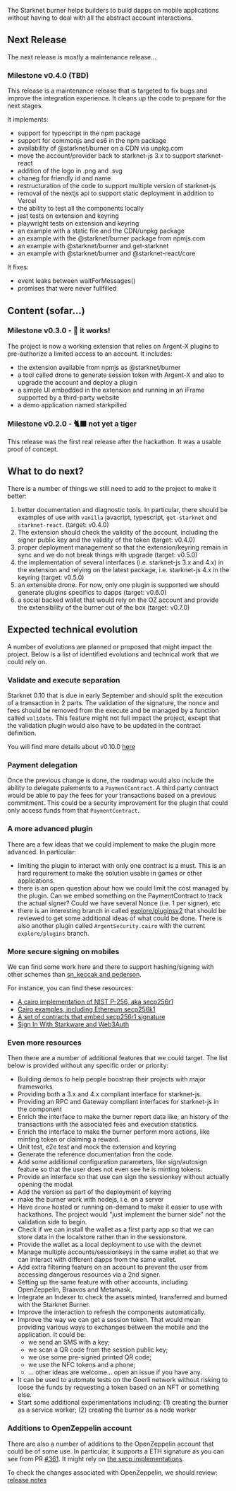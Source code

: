 The Starknet burner helps builders to build dapps on mobile applications
without having to deal with all the abstract account interactions.

## Next Release

The next release is mostly a maintenance release...

### Milestone v0.4.0 (TBD)

This release is a maintenance release that is targeted to fix bugs and improve
the integration experience. It cleans up the code to prepare for the next stages.

It implements:
- support for typescript in the npm package
- support for commonjs and es6 in the npm package
- availability of @starknet/burner on a CDN via unpkg.com
- move the account/provider back to starknet-js 3.x to support starknet-react
- addition of the logo in .png and .svg
- chaneg for friendly id and name
- restructuration of the code to support multiple version of starknet-js
- removal of the nextjs api to support static deployment in addition to Vercel
- the ability to test all the components locally
- jest tests on extension and keyring
- playwright tests on extension and keyring
- an example with a static file and the CDN/unpkg package
- an example with the @starknet/burner package from npmjs.com
- an example with @starknet/burner and get-starknet
- an example with @starknet/burner and @starknet-react/core

It fixes:
- event leaks between waitForMessages()
- promises that were never fullfilled

## Content (sofar...)

### Milestone v0.3.0 - 🐾 it works!

The project is now a working extension that relies on Argent-X plugins to
pre-authorize a limited access to an account. It includes:

- the extension available from npmjs as @starknet/burner
- a tool called drone to generate session token with Argent-X and also to
  upgrade the account and deploy a plugin
- a simple UI embedded in the extension and running in an iFrame supported
  by a third-party website
- a demo application named starkpilled

### Milestone v0.2.0 - 🐈‍⬛ not yet a tiger

This release was the first real release after the hackathon. It was a
usable proof of concept.

## What to do next?

There is a number of things we still need to add to the project to make it
better:

1. better documentation and diagnostic tools. In particular, there should
   be examples of use with `vanilla` javacript, typescript, `get-starknet`
   and `starknet-react`. (target: v0.4.0)
2. The extension should check the validity of the account, including the
   signer public key and the validity of the token (target: v0.4.0)
3. proper deployment management so that the extension/keyring remain in
   sync and we do not break things with upgrade (target: v0.5.0)
4. the implementation of several interfaces (i.e. starknet-js 3.x and 4.x)
   in the extension and relying on the latest package, i.e. starknet-js 4.x
   in the keyring (target: v0.5.0)
5. an extensible drone. For now, only one plugin is supported we should
   generate plugins specifics to dapps (target: v0.6.0)
6. a social backed wallet that would rely on the OZ account and provide the
   extensibility of the burner out of the box (target: v0.7.0)

## Expected technical evolution

A number of evolutions are planned or proposed that might impact the project.
Below is a list of identified evolutions and technical work that we could rely
on.

### Validate and execute separation

Starknet 0.10 that is due in early September and should split the execution of
a transaction in 2 parts. The validation of the signature, the nonce and fees
should be removed from the execute and be managed by a function called
`validate`. This feature might not full impact the project, except that the
validation plugin would also have to be updated in the contract definition.

You will find more details about v0.10.0
[here](https://starkware.notion.site/StarkNet-0-10-0-4ac978234c384a30a195ce4070461257)

### Payment delegation

Once the previous change is done, the roadmap would also include the
ability to delegate paiements to a `PaymentContract`. A third party contract
would be able to pay the fees for your transactions based on a previous
commitment. This could be a security improvement for the plugin that could
only access funds from that `PaymentContract`.

### A more advanced plugin

There are a few ideas that we could implement to make the plugin more
advanced. In particular:

- limiting the plugin to interact with only one contract is a must. This is
  an hard requirement to make the solution usable in games or other
  applications.
- there is an open question about how we could limit the cost managed by the
  plugin. Can we embed something on the PaymentContract to track the actual
  signer? Could we have several Nonce (i.e. 1 per signer), etc
- there is an interesting branch in called
  [explore/pluginsv2](https://github.com/CremaFR/argent-contracts-starknet/tree/explore/pluginsv2)
  that should be reviewed to get some additional ideas of what could be done.
  There is also another plugin called `ArgentSecurity.cairo` with the current
  `explore/plugins` branch.

### More secure signing on mobiles

We can find some work here and there to support hashing/signing with other
schemes than [sn_keccak and pederson](https://docs.starknet.io/docs/Hashing/hash-functions/).

For instance, you can find these resources:

- [A cairo implementation of NIST P-256, aka secp256r1](https://github.com/spartucus/nistp256-cairo)
- [Cairo examples, including Ethereum secp256k1](https://github.com/starkware-libs/cairo-examples/tree/master/secp)
- [A set of contracts that embed secp256r1 signature](https://github.com/cartridge-gg/contracts)
- [Sign In With Starkware and Web3Auth](https://github.com/Web3Auth/sign-in-with-starkware)

### Even more resources

Then there are a number of additional features that we could target. The list
below is provided without any specific order or priority:

- Building demos to help people boostrap their projects with major frameworks
- Providing both a 3.x and 4.x compliant interface for starknet-js.
- Providing an RPC and Gateway compliant interfaces for starknet-js in the
  component
- Enrich the interface to make the burner report data like, an history of the
  transactions with the associated fees and execution statistics.
- Enrich the interface to make the burner perform more actions, like minting
  token or claiming a reward.
- Unit test, e2e test and mock the extension and keyring
- Generate the reference documentation fron the code.
- Add some additional configuration parameters, like sign/autosign feature
  so that the user does not even see he is minting tokens.
- Provide an interface so that use can sign the sessionkey without actually
  opening the modal.
- Add the version as part of the deployment of keyring
- make the burner work with nodejs, i.e. on a server
- Have `drone` hosted or running on-demand to make it easier to use with
  hackathons. The project would "just implement the burner side" not the
  validation side to begin.
- Check if we can install the wallet as a first party app so that we can
  store data in the localstore rather than in the sessionstore.
- Provide the wallet as a local deployment to use with the devnet
- Manage multiple accounts/sessionkeys in the same wallet so that we can
  interact with different dapps from the same wallet.
- Add extra filtering feature on an account to prevent the user from accessing
  dangerous resources via a 2nd signer.
- Setting up the same feature with other accounts, including OpenZeppelin, Braavos
  and Metamask.
- Integrate an Indexer to check the assets minted, transferred and burned with
  the Starknet Burner.
- Improve the interaction to refresh the components automatically.
- Improve the way we can get a session token. That would mean providing various
  ways to exchanges between the mobile and the application. It
  could be:
  - we send an SMS with a key;
  - we scan a QR code from the session public key;
  - we use some pre-signed printed QR code;
  - we use the NFC tokens and a phone;
  - ... other ideas are welcome... open an issue if you have any.
- It can be used to automate tests on the Goerli network without risking to
  loose the funds by requesting a token based on an NFT or something else.
- Start some additional experimentations including: (1) creating the burner as
  a service worker; (2) creating the burner as a node worker

### Additions to OpenZeppelin account

There are also a number of additions to the OpenZeppelin account that could be
of some use. In particular, it supports a ETH signature as you can see from PR
[#361](https://github.com/OpenZeppelin/cairo-contracts/pull/361). It might rely
on [the secp implementations](https://community.starknet.io/t/is-it-possible-to-use-verify-ecdsa-signature-in-cairo-to-verify-a-web3-js-wallet-ecdsa-signature/338).

To check the changes associated with OpenZeppelin, we should review:
[release notes](https://github.com/OpenZeppelin/cairo-contracts/releases)

